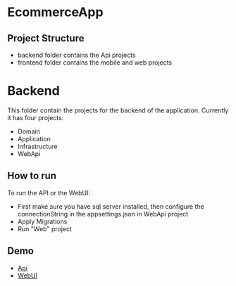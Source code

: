 # EcommerceApp

## Project Structure
* backend folder contains the Api projects
* frontend folder contains the mobile and web projects 

# Backend
This folder contain the projects for the backend of the application. 
Currently it has four projects:
* Domain
* Application
* Infrastructure
* WebApi

## How to run
To run the API or the WebUI:
- First make sure you have sql server installed, then configure the connectionString in the appsettings.json in WebApi project
- Apply Migrations
- Run "Web" project

## Demo
* [Api](https://ecommerce-web-demo.herokuapp.com/swagger/index.html)
* [WebUI](https://ecommerce-web-demo.herokuapp.com/)
